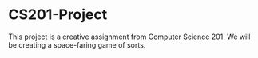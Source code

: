 # CS201-Project
This project is a creative assignment from Computer Science 201. We will be creating a space-faring game of sorts.
